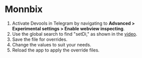 # Monnbix

1. Activate Devools in Telegram by navigating to **Advanced > Experimental settings > Enable webview inspecting**.
2. Use the global search to find "setDi," as shown in the [video](https://youtu.be/7uNYW52lj48).
3. Save the file for overrides.
4. Change the values to suit your needs.
5. Reload the app to apply the override files.